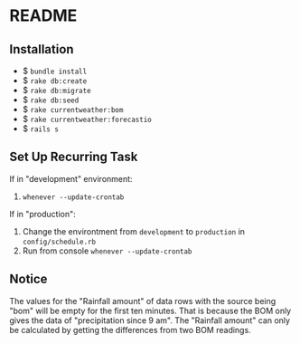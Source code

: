 # README


## Installation

* $ `bundle install`
* $ `rake db:create`
* $ `rake db:migrate`
* $ `rake db:seed`
* $ `rake currentweather:bom`
* $ `rake currentweather:forecastio`
* $ `rails s`


## Set Up Recurring Task
If in "development" environment:

1. `whenever --update-crontab`

If in "production":

1. Change the environtment from `development` to `production` in `config/schedule.rb`
2. Run from console `whenever --update-crontab`


## Notice
The values for the "Rainfall amount" of data rows with the source being "bom" will be empty for the first ten minutes. That is because the BOM only gives the data of "precipitation since 9 am". The "Rainfall amount" can only be calculated by getting the differences from two BOM readings.